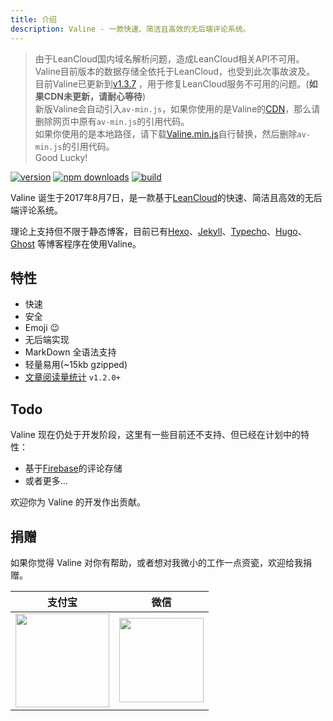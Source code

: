 ```yaml
---
title: 介绍
description: Valine - 一款快速、简洁且高效的无后端评论系统。
---
```


> 由于LeanCloud国内域名解析问题，造成LeanCloud相关API不可用。Valine目前版本的数据存储全依托于LeanCloud，也受到此次事故波及。  
> 目前Valine已更新到[v1.3.7](/changelog.html) ，用于修复LeanCloud服务不可用的问题。(**如果CDN未更新，请耐心等待**)  
> 新版Valine会自动引入`av-min.js`，如果你使用的是Valine的[CDN](/cdn.html)，那么请删除网页中原有`av-min.js`的引用代码。  
> 如果你使用的是本地路径，请下载[Valine.min.js](https://raw.githubusercontent.com/xCss/Valine/master/dist/Valine.min.js)自行替换，然后删除`av-min.js`的引用代码。  
> Good Lucky!


[![version](https://img.shields.io/github/release/xCss/Valine.svg?style=flat-square)](https://github.com/xCss/Valine/releases)
[![npm downloads](https://img.shields.io/npm/dm/valine.svg?style=flat-square)](https://www.npmjs.com/package/valine)
[![build](https://img.shields.io/circleci/project/github/xCss/Valine/master.svg?style=flat-square)](https://circleci.com/gh/xCss/Valine)

Valine 诞生于2017年8月7日，是一款基于[LeanCloud](https://leancloud.cn)的快速、简洁且高效的无后端评论系统。  

理论上支持但不限于静态博客，目前已有[Hexo](/hexo.html)、[Jekyll](/jekyll.html)、[Typecho](http://typecho.org/)、[Hugo](https://gohugo.io/)、[Ghost](https://ghost.org) 等博客程序在使用Valine。

## 特性

- 快速
- 安全
- Emoji 😉
- 无后端实现
- MarkDown 全语法支持
- 轻量易用(~15kb gzipped)
- [文章阅读量统计](/visitor.html) `v1.2.0+`

## Todo

Valine 现在仍处于开发阶段，这里有一些目前还不支持、但已经在计划中的特性：
- 基于[Firebase](https://firebase.google.com/)的评论存储
- 或者更多...

欢迎你为 Valine 的开发作出贡献。

## 捐赠
如果你觉得 Valine 对你有帮助，或者想对我微小的工作一点资瓷，欢迎给我捐赠。

| 支付宝 | 微信 | 
| :------: | :------: | 
| <img width="150" src="/images/alipay.png"> | <img width="135" src="/images/wechat.png"> |
